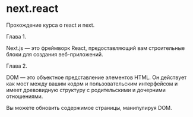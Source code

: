 # next.react
Прохождение курса о react и next.

Глава 1.

Next.js — это фреймворк React, предоставляющий вам строительные блоки для создания веб-приложений.

Глава 2.

DOM — это объектное представление элементов HTML. Он действует как мост между вашим кодом и пользовательским интерфейсом и имеет древовидную структуру с родительскими и дочерними отношениями.

Вы можете обновить содержимое страницы, манипулируя DOM.

